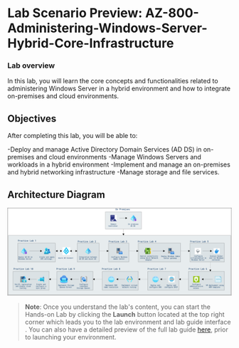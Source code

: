 # Lab Scenario Preview: AZ-800-Administering-Windows-Server-Hybrid-Core-Infrastructure

### Lab overview

In this lab, you will learn the core concepts and functionalities related to administering Windows Server in a hybrid environment and how to integrate on-premises and cloud environments. 

## Objectives
  
After completing this lab, you will be able to:

-Deploy and manage Active Directory Domain Services (AD DS) in on-premises and cloud environments
-Manage Windows Servers and workloads in a hybrid environment
-Implement and manage an on-premises and hybrid networking infrastructure
-Manage storage and file services.

## Architecture Diagram

   ![](../media/architecture-az-800.png)  

   

   >**Note**: Once you understand the lab's content, you can start the Hands-on Lab by clicking the **Launch** button located at the top right corner which leads you to the lab environment and lab guide interface . You can also have a detailed preview of the full lab guide [here](https://experience.cloudlabs.ai/#/labguidepreview/dd7a4476-5709-41c8-a313-9251187a728f), prior to launching your environment.


